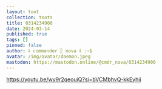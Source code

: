 ```yaml
---
layout: toot
collection: toots
title: 0314234900
date: 2024-03-14
published: true
tags: []
pinned: false
author: ⸸ commander ░ nova ⸸ :~$
avatar: /img/avatar/daemon.jpeg
mastodon: https://mastodon.online/@cmdr_nova/0314234900
---
```


https://youtu.be/wy9r2qeouiQ?si=bVCMbhvQ-kkEyhii
